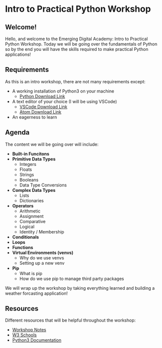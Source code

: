 # Intro to Practical Python Workshop

## Welcome!

Hello, and welcome to the Emerging Digital Academy: Intro to Practical Python Workshop. Today we will be going over the fundamentals of Python so by the end you will have the skills required to make practical Python applications!

## Requirements

As this is an intro workshop, there are not many requirements except:

- A working installation of Python3 on your machine
  - [Python Download Link](https://www.python.org/downloads/)
- A text editor of your choice (I will be using VSCode)
  - [VSCode Download Link](https://code.visualstudio.com/download)
  - [Atom Download Link](https://atom.io/)
- An eagerness to learn

## Agenda

The content we will be going over will include:

- **Built-in Funcitons**
- **Primitive Data Types**
  - Integers
  - Floats
  - Strings
  - Booleans
  - Data Type Conversions
- **Complex Data Types**
  - Lists
  - Dictionaries
- **Operators**
  - Arithmetic
  - Assignment
  - Comparative
  - Logical
  - Identity / Membership
- **Conditionals**
- **Loops**
- **Functions**
- **Virtual Environments (venvs)**
  - Why do we use venvs
  - Setting up a new venv
- **Pip**
  - What is pip
  - How do we use pip to manage third party packages

We will wrap up the workshop by taking everything learned and building a weather forcasting application!

## Resources

Different resources that will be helpful throughout the workshop:

- [Workshop Notes](https://github.com/EmergingDigitalAcademy/python-intro-workshop/tree/main/notes/)
- [W3 Schools](https://www.w3schools.com/python/default.asp)
- [Python3 Documentation](https://docs.python.org/3/)
